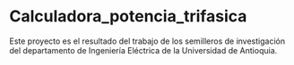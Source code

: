 # Calculadora_potencia_trifasica
Este proyecto es el resultado del trabajo de los semilleros de investigación del departamento de Ingeniería Eléctrica de la Universidad de Antioquia. 
